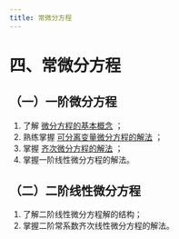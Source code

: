 ```yaml
---
title: 常微分方程
---
```


# 四、常微分方程

## （一）一阶微分方程

01. 了解 [微分方程的基本概念](./01-微分方程的基本概念.md) ；
02. 熟练掌握 [可分离变量微分方程的解法](./02-可分离变量的微分方程.md) ；
03. 掌握 [齐次微分方程的解法](./03-齐次方程.md) ；
04. 掌握一阶线性微分方程的解法。

## （二）二阶线性微分方程

01. 了解二阶线性微分方程解的结构；
02. 掌握二阶常系数齐次线性微分方程的解法。